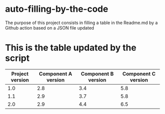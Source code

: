 
# auto-filling-by-the-code
The purpose of this project consists in filling a table in the Readme.md by a Github action based on a JSON file updated


# This is the table updated by the script

Project version|Component A version|Component B version|Component C version|
|---|---|---|---|
|1.0|2.8|3.4|5.8|
|1.1|2.9|3.7|5.8|
|2.0|2.9|4.4|6.5|
